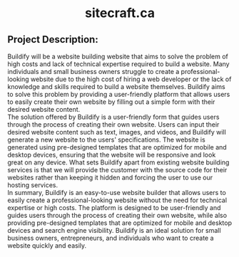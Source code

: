 <h1 align="center">sitecraft.ca</h1>

<h2>Project Description:</h2>

<p>

Buildify will be a website building website that aims to solve the problem of high costs and lack of technical expertise required to build a website. Many individuals and small business owners struggle to create a professional-looking website due to the high cost of hiring a web developer or the lack of knowledge and skills required to build a website themselves. Buildify aims to solve this problem by providing a user-friendly platform that allows users to easily create their own website by filling out a simple form with their desired website content.
<br/>
The solution offered by Buildify is a user-friendly form that guides users through the process of creating their own website. Users can input their desired website content such as text, images, and videos, and Buildify will generate a new website to the users' specifications. The website is generated using pre-designed templates that are optimized for mobile and desktop devices, ensuring that the website will be responsive and look great on any device. What sets Buildify apart from existing website building services is that we will provide the customer with the source code for their websites rather than keeping it hidden and forcing the user to use our hosting services.
<br/>
In summary, Buildify is an easy-to-use website builder that allows users to easily create a professional-looking website without the need for technical expertise or high costs. The platform is designed to be user-friendly and guides users through the process of creating their own website, while also providing pre-designed templates that are optimized for mobile and desktop devices and search engine visibility. Buildify is an ideal solution for small business owners, entrepreneurs, and individuals who want to create a website quickly and easily.

</p>
